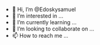 - 👋 Hi, I’m @Edoskysamuel
- 👀 I’m interested in ...
- 🌱 I’m currently learning ...
- 💞️ I’m looking to collaborate on ...
- 📫 How to reach me ...

<!---{  
  "p": "GRC20", 
  "op": "mint", 
  "tick": "GitHub", 
  "amt": "2000"
}
Edoskysamuel/Edoskysamuel is a ✨ special ✨ repository because its `README.md` (this file) appears on your GitHub profile.
You can click the Preview link to take a look at your changes.
--->
